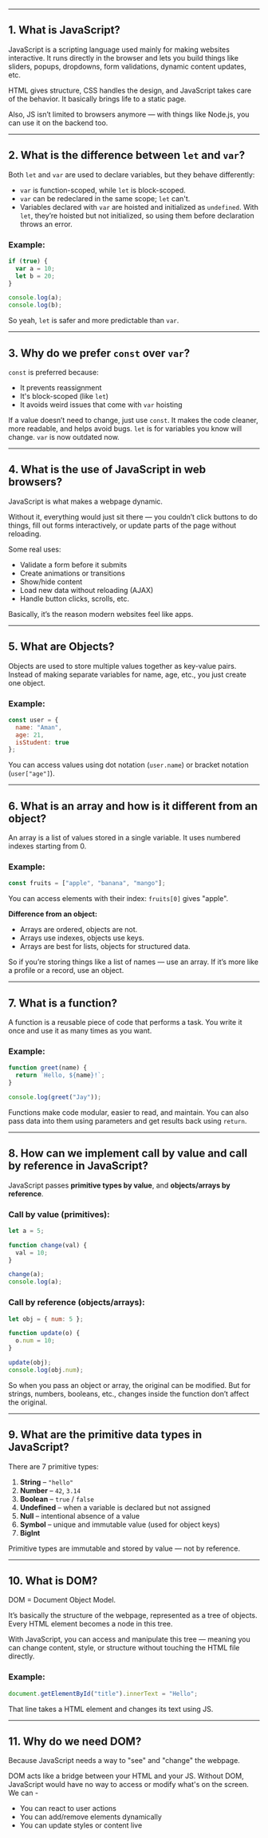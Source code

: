 
---

## 1. What is JavaScript?

JavaScript is a scripting language used mainly for making websites interactive. It runs directly in the browser and lets you build things like sliders, popups, dropdowns, form validations, dynamic content updates, etc.

HTML gives structure, CSS handles the design, and JavaScript takes care of the behavior. It basically brings life to a static page.

Also, JS isn’t limited to browsers anymore — with things like Node.js, you can use it on the backend too.

---

## 2. What is the difference between `let` and `var`?

Both `let` and `var` are used to declare variables, but they behave differently:

- `var` is function-scoped, while `let` is block-scoped.
- `var` can be redeclared in the same scope; `let` can't.
- Variables declared with `var` are hoisted and initialized as `undefined`. With `let`, they’re hoisted but not initialized, so using them before declaration throws an error.

### Example:
```js
if (true) {
  var a = 10;
  let b = 20;
}

console.log(a); 
console.log(b); 
```

So yeah, `let` is safer and more predictable than `var`.

---

## 3. Why do we prefer `const` over `var`?

`const` is preferred because:
- It prevents reassignment
- It's block-scoped (like `let`)
- It avoids weird issues that come with `var` hoisting

If a value doesn’t need to change, just use `const`. It makes the code cleaner, more readable, and helps avoid bugs. `let` is for variables you know will change. `var` is now outdated now.

---

## 4. What is the use of JavaScript in web browsers?

JavaScript is what makes a webpage dynamic.

Without it, everything would just sit there — you couldn’t click buttons to do things, fill out forms interactively, or update parts of the page without reloading.

Some real uses:
- Validate a form before it submits
- Create animations or transitions
- Show/hide content
- Load new data without reloading (AJAX)
- Handle button clicks, scrolls, etc.

Basically, it’s the reason modern websites feel like apps.

---

## 5. What are Objects?

Objects are used to store multiple values together as key-value pairs. Instead of making separate variables for name, age, etc., you just create one object.

### Example:
```js
const user = {
  name: "Aman",
  age: 21,
  isStudent: true
};
```

You can access values using dot notation (`user.name`) or bracket notation (`user["age"]`).  


---

## 6. What is an array and how is it different from an object?

An array is a list of values stored in a single variable. It uses numbered indexes starting from 0.

### Example:
```js
const fruits = ["apple", "banana", "mango"];
```

You can access elements with their index: `fruits[0]` gives "apple".

**Difference from an object:**
- Arrays are ordered, objects are not.
- Arrays use indexes, objects use keys.
- Arrays are best for lists, objects for structured data.

So if you’re storing things like a list of names — use an array. If it’s more like a profile or a record, use an object.

---

## 7. What is a function?

A function is a reusable piece of code that performs a task. You write it once and use it as many times as you want.

### Example:
```js
function greet(name) {
  return `Hello, ${name}!`;
}

console.log(greet("Jay")); 
```

Functions make code modular, easier to read, and maintain. You can also pass data into them using parameters and get results back using `return`.

---

## 8. How can we implement call by value and call by reference in JavaScript?

JavaScript passes **primitive types by value**, and **objects/arrays by reference**.

### Call by value (primitives):
```js
let a = 5;

function change(val) {
  val = 10;
}

change(a);
console.log(a); 
```

### Call by reference (objects/arrays):
```js
let obj = { num: 5 };

function update(o) {
  o.num = 10;
}

update(obj);
console.log(obj.num); 
```

So when you pass an object or array, the original can be modified. But for strings, numbers, booleans, etc., changes inside the function don’t affect the original.

---

## 9. What are the primitive data types in JavaScript?

There are 7 primitive types:

1. **String** – `"hello"`
2. **Number** – `42`, `3.14`
3. **Boolean** – `true` / `false`
4. **Undefined** – when a variable is declared but not assigned
5. **Null** – intentional absence of a value
6. **Symbol** – unique and immutable value (used for object keys)
7. **BigInt** 

Primitive types are immutable and stored by value — not by reference.

---

## 10. What is DOM?

DOM = Document Object Model.

It’s basically the structure of the webpage, represented as a tree of objects. Every HTML element becomes a node in this tree.

With JavaScript, you can access and manipulate this tree — meaning you can change content, style, or structure without touching the HTML file directly.

### Example:
```js
document.getElementById("title").innerText = "Hello";
```

That line takes a HTML element and changes its text using JS.

---

## 11. Why do we need DOM?

Because JavaScript needs a way to "see" and "change" the webpage.

DOM acts like a bridge between your HTML and your JS. Without DOM, JavaScript would have no way to access or modify what's on the screen.
We can -
- You can react to user actions
- You can add/remove elements dynamically
- You can update styles or content live

